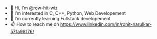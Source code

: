 - 👋 Hi, I’m @row-hit-wiz
- 👀 I’m interested in C, C++, Python, Web Developement
- 🌱 I’m currently learning Fullstack developement
- 📫 How to reach me on https://www.linkedin.com/in/rohit-narulkar-571a98176/

<!---
row-hit-wiz/row-hit-wiz is a ✨ special ✨ repository because its `README.md` (this file) appears on your GitHub profile.
You can click the Preview link to take a look at your changes.
--->
